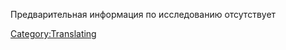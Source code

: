 Предварительная информация по исследованию отсутствует

[Category:Translating](Category:Translating "wikilink")